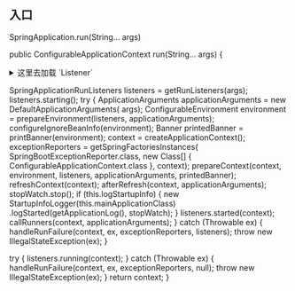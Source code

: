 ## 入口

SpringApplication.run(String... args)


public ConfigurableApplicationContext run(String... args) {

<details>
  <summary>这里去加载 `Listener`</summary>
  test
</details>

SpringApplicationRunListeners listeners = getRunListeners(args);
listeners.starting();
try {
    ApplicationArguments applicationArguments = new DefaultApplicationArguments(
            args);
    ConfigurableEnvironment environment = prepareEnvironment(listeners,
            applicationArguments);
    configureIgnoreBeanInfo(environment);
    Banner printedBanner = printBanner(environment);
    context = createApplicationContext();
    exceptionReporters = getSpringFactoriesInstances(
            SpringBootExceptionReporter.class,
            new Class[] { ConfigurableApplicationContext.class }, context);
    prepareContext(context, environment, listeners, applicationArguments,
            printedBanner);
    refreshContext(context);
    afterRefresh(context, applicationArguments);
    stopWatch.stop();
    if (this.logStartupInfo) {
        new StartupInfoLogger(this.mainApplicationClass)
                .logStarted(getApplicationLog(), stopWatch);
    }
    listeners.started(context);
    callRunners(context, applicationArguments);
}
catch (Throwable ex) {
    handleRunFailure(context, ex, exceptionReporters, listeners);
    throw new IllegalStateException(ex);
}

try {
    listeners.running(context);
}
catch (Throwable ex) {
    handleRunFailure(context, ex, exceptionReporters, null);
    throw new IllegalStateException(ex);
}
return context;
}

